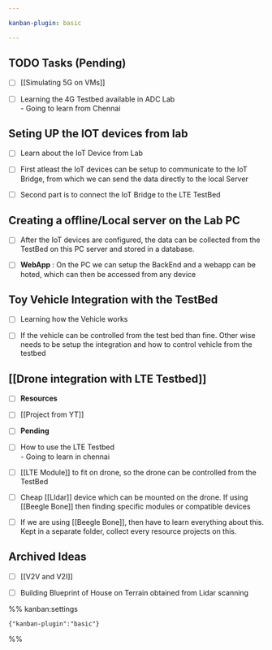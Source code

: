 ```yaml
---

kanban-plugin: basic

---
```


## TODO Tasks (Pending)

- [ ] [[Simulating 5G on VMs]]
- [ ] Learning the 4G Testbed available in ADC Lab<br>- Going to learn from Chennai


## Seting UP the IOT devices from lab

- [ ] Learn about the IoT Device from Lab
- [ ] First atleast the IoT devices can be setup to communicate to the IoT Bridge, from which we can send the data directly to the local Server
- [ ] Second part is to connect the IoT Bridge to the LTE TestBed


## Creating a offline/Local server on the Lab PC

- [ ] After the IoT devices are configured, the data can be collected from the TestBed on this PC server and stored in a database.
- [ ] **WebApp** : On the PC we can setup the BackEnd and a webapp can be hoted, which can then be accessed from any device


## Toy Vehicle Integration with the TestBed

- [ ] Learning how the Vehicle works
- [ ] If the vehicle can be controlled from the test bed than fine. Other wise needs to be setup the integration and   how to control vehicle from the testbed


## [[Drone integration  with LTE Testbed]]

- [ ] **Resources**
- [ ] [[Project from YT]]
- [ ] **Pending**
- [ ] How to use the LTE Testbed<br>- Going to learn in chennai
- [ ] [[LTE Module]] to fit on drone, so the drone can be controlled from the TestBed
- [ ] Cheap [[LIdar]] device which can be mounted on the drone. If using [[Beegle Bone]] then finding specific modules or compatible devices
- [ ] If we are using [[Beegle Bone]], then have to learn everything about this. Kept in a separate folder, collect every resource projects on this.


## **Archived Ideas**

- [ ] [[V2V and V2I]]
- [ ] Building Blueprint of House on Terrain obtained from Lidar scanning




%% kanban:settings
```
{"kanban-plugin":"basic"}
```
%%
